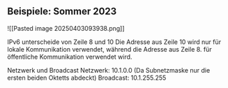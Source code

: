 ## Beispiele: Sommer 2023

![[Pasted image 20250403093938.png]]

IPv6 unterscheide von Zeile 8 und 10
Die Adresse aus Zeile 10 wird nur für lokale Kommunikation verwendet, während die Adresse aus Zeile 8. für öffentliche Kommunikation verwendet wird.

Netzwerk und Broadcast
Netzwerk: 10.1.0.0 (Da Subnetzmaske nur die ersten beiden Oktetts abdeckt)
Broadcast: 10.1.255.255
